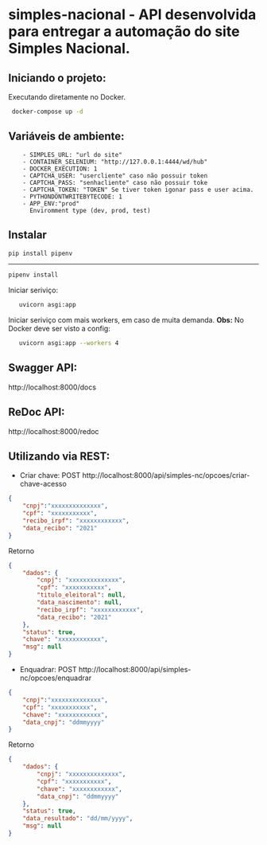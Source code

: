 simples-nacional - API desenvolvida para entregar a automação do site Simples Nacional.
=====================================================


Iniciando o projeto:
------------------
Executando diretamente no Docker.
```bash
 docker-compose up -d
```

Variáveis de ambiente:
-----------------------
        - SIMPLES_URL: "url do site"
        - CONTAINER_SELENIUM: "http://127.0.0.1:4444/wd/hub"
        - DOCKER_EXECUTION: 1
        - CAPTCHA_USER: "usercliente" caso não possuir token
        - CAPTCHA_PASS: "senhacliente" caso não possuir toke
        - CAPTCHA_TOKEN: "TOKEN" Se tiver token igonar pass e user acima.
        - PYTHONDONTWRITEBYTECODE: 1
        - APP_ENV:"prod"
          Enviromment type (dev, prod, test)

Instalar 
---------
```bash
pip install pipenv 
```
---------
```bash
pipenv install 
```

Iniciar seriviço:
```bash
   uvicorn asgi:app
``` 

Iniciar seriviço com mais workers, em caso de muita demanda. **Obs:** No Docker deve ser visto a config:
```bash 
   uvicorn asgi:app --workers 4 
``` 

Swagger API:
--------------
http://localhost:8000/docs


ReDoc API:
--------------
http://localhost:8000/redoc

Utilizando via REST:
--------------------

- Criar chave: POST http://localhost:8000/api/simples-nc/opcoes/criar-chave-acesso
```json
{
    "cnpj":"xxxxxxxxxxxxxx",
    "cpf": "xxxxxxxxxxx",
    "recibo_irpf": "xxxxxxxxxxxx",
    "data_recibo": "2021"
}
```
Retorno
```json
{
    "dados": {
        "cnpj": "xxxxxxxxxxxxxx",
        "cpf": "xxxxxxxxxxx",
        "titulo_eleitoral": null,
        "data_nascimento": null,
        "recibo_irpf": "xxxxxxxxxxxx",
        "data_recibo": "2021"
    },
    "status": true,
    "chave": "xxxxxxxxxxxx",
    "msg": null
}
```

- Enquadrar: POST http://localhost:8000/api/simples-nc/opcoes/enquadrar
```json
{
    "cnpj":"xxxxxxxxxxxxxx",
    "cpf": "xxxxxxxxxxx",
    "chave": "xxxxxxxxxxxx",
    "data_cnpj": "ddmmyyyy"
}
```
Retorno
```json
{
    "dados": {
        "cnpj": "xxxxxxxxxxxxxx",
        "cpf": "xxxxxxxxxxx",
        "chave": "xxxxxxxxxxxx",
        "data_cnpj": "ddmmyyyy"
    },
    "status": true,
    "data_resultado": "dd/mm/yyyy",
    "msg": null
}
```
